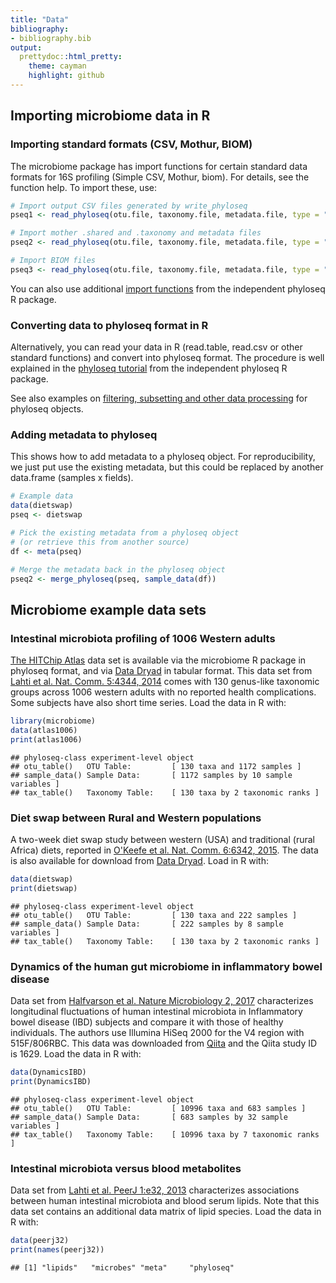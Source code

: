 ```yaml
---
title: "Data"
bibliography: 
- bibliography.bib
output: 
  prettydoc::html_pretty:
    theme: cayman
    highlight: github
---
```

<!--
  %\VignetteEngine{knitr::rmarkdown}
  %\VignetteIndexEntry{microbiome tutorial - data}
  %\usepackage[utf8]{inputenc}
  %\VignetteEncoding{UTF-8}  
-->


## Importing microbiome data in R


### Importing standard formats (CSV, Mothur, BIOM)

The microbiome package has import functions for certain standard data formats for 16S profiling (Simple CSV, Mothur, biom). For details, see the function help. To import these, use:


```r
# Import output CSV files generated by write_phyloseq
pseq1 <- read_phyloseq(otu.file, taxonomy.file, metadata.file, type = "simple")

# Import mother .shared and .taxonomy and metadata files
pseq2 <- read_phyloseq(otu.file, taxonomy.file, metadata.file, type = "mothur")

# Import BIOM files
pseq3 <- read_phyloseq(otu.file, taxonomy.file, metadata.file, type = "biom")
```

You can also use additional [import functions](http://joey711.github.io/phyloseq/import-data) from the independent phyloseq R package. 


### Converting data to phyloseq format in R

Alternatively, you can read your data in R (read.table, read.csv or other standard functions) and convert into phyloseq format. The procedure is well explained in the [phyloseq tutorial](http://joey711.github.io/phyloseq/import-data) from the independent phyloseq R package. 

See also examples on [filtering, subsetting and other data processing](Preprocessing.html) for phyloseq objects.


### Adding metadata to phyloseq 

This shows how to add metadata to a phyloseq object. For reproducibility, we just put use the existing metadata, but this could be replaced by another data.frame (samples x fields). 


```r
# Example data
data(dietswap)
pseq <- dietswap

# Pick the existing metadata from a phyloseq object
# (or retrieve this from another source)
df <- meta(pseq)

# Merge the metadata back in the phyloseq object
pseq2 <- merge_phyloseq(pseq, sample_data(df))
```


## Microbiome example data sets

### Intestinal microbiota profiling of 1006 Western adults

[The HITChip Atlas](Atlas.html) data set is available via the microbiome R package in phyloseq format, and via [Data Dryad](http://doi.org/10.5061/dryad.pk75d) in tabular format. This data set from [Lahti et al. Nat. Comm. 5:4344, 2014](http://www.nature.com/ncomms/2014/140708/ncomms5344/full/ncomms5344.html) comes with 130 genus-like taxonomic groups across 1006 western adults with no reported health complications. Some subjects have also short time series. Load the data in R with:


```r
library(microbiome)
data(atlas1006) 
print(atlas1006)
```

```
## phyloseq-class experiment-level object
## otu_table()   OTU Table:         [ 130 taxa and 1172 samples ]
## sample_data() Sample Data:       [ 1172 samples by 10 sample variables ]
## tax_table()   Taxonomy Table:    [ 130 taxa by 2 taxonomic ranks ]
```


### Diet swap between Rural and Western populations

A two-week diet swap study between western (USA) and traditional
(rural Africa) diets, reported in [O'Keefe et al. Nat. Comm. 6:6342,
2015](http://dx.doi.org/10.1038/ncomms7342). The data is also
available for download from [Data
Dryad](http://dx.doi.org/10.5061/dryad.1mn1n). Load in R with:


```r
data(dietswap)
print(dietswap)
```

```
## phyloseq-class experiment-level object
## otu_table()   OTU Table:         [ 130 taxa and 222 samples ]
## sample_data() Sample Data:       [ 222 samples by 8 sample variables ]
## tax_table()   Taxonomy Table:    [ 130 taxa by 2 taxonomic ranks ]
```


### Dynamics of the human gut microbiome in inflammatory bowel disease

Data set from [Halfvarson et al. Nature Microbiology 2, 2017](http://www.nature.com/articles/nmicrobiol20174) characterizes longitudinal fluctuations of human intestinal microbiota in Inflammatory bowel disease (IBD) subjects and compare it with those of healthy individuals. The authors use Illumina HiSeq 2000 for the V4 region with 515F/806RBC. This data was downloaded from [Qiita](https://qiita.ucsd.edu/study/description/1629) and the Qiita study ID is 1629.
Load the data in R with:


```r
data(DynamicsIBD)
print(DynamicsIBD)
```

```
## phyloseq-class experiment-level object
## otu_table()   OTU Table:         [ 10996 taxa and 683 samples ]
## sample_data() Sample Data:       [ 683 samples by 32 sample variables ]
## tax_table()   Taxonomy Table:    [ 10996 taxa by 7 taxonomic ranks ]
```

### Intestinal microbiota versus blood metabolites

Data set from [Lahti et al. PeerJ 1:e32,
2013](https://peerj.com/articles/32/) characterizes associations
between human intestinal microbiota and blood serum lipids. Note that
this data set contains an additional data matrix of lipid
species. Load the data in R with:


```r
data(peerj32)
print(names(peerj32))
```

```
## [1] "lipids"   "microbes" "meta"     "phyloseq"
```

